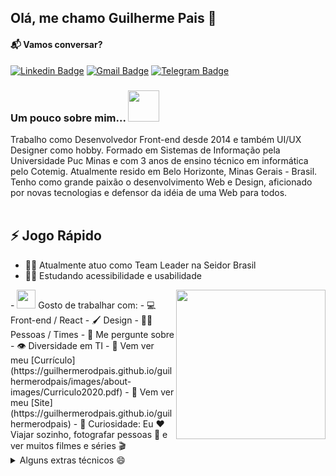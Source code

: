 ## Olá, me chamo Guilherme Pais 🚀

#### 📬 Vamos conversar?
[![Linkedin Badge](https://img.shields.io/badge/LinkedIn-0077B5?style=for-the-badge&logo=linkedin&logoColor=white&link=https://www.linkedin.com/in/guilhermepais/)](https://www.linkedin.com/in/guilhermepais)
[![Gmail Badge](https://img.shields.io/badge/Gmail-D14836?style=for-the-badge&logo=gmail&logoColor=white&link=mailto:guilhermepais2013@gmail.com)](mailto:guilhermepais2013@gmail.com)
[![Telegram Badge](https://img.shields.io/badge/Telegram-2CA5E0?style=for-the-badge&logo=telegram&logoColor=white&link=https://t.me/guilhermerodpais)](https://t.me/guilhermerodpais)

### Um pouco sobre mim...  <img src="https://media.giphy.com/media/hhut7D136GMQU/giphy.gif" width="50"> 
Trabalho como Desenvolvedor Front-end desde 2014 e também UI/UX Designer como hobby. Formado em Sistemas de Informação pela Universidade Puc Minas e com 3 anos de ensino técnico em informática pelo Cotemig. Atualmente resido em Belo Horizonte, Minas Gerais - Brasil. Tenho como grande paixão o desenvolvimento Web e Design, aficionado por novas tecnologias e defensor da idéia de uma Web para todos.<br/><br/>




## ⚡️ Jogo Rápido

- 🧑‍💼 Atualmente atuo como Team Leader na Seidor Brasil
- 🧑‍🚀 Estudando acessibilidade e usabilidade
<img width="239" height="239" src="https://guilhermerodpais.github.io/guilhermerodpais/images/about-images/avatar.png" align=right>
- <img src="https://media.giphy.com/media/WUlplcMpOCEmTGBtBW/giphy.gif" width="30">  Gosto de trabalhar com:
  - 💻 Front-end / React
  - 🖌️ Design
  - 👯‍♂️ Pessoas / Times
- 💬 Me pergunte sobre
  - 👁️ Diversidade em TI
- 📙 Vem ver meu [Currículo](https://guilhermerodpais.github.io/guilhermerodpais/images/about-images/Curriculo2020.pdf)
- 🔗 Vem ver meu [Site](https://guilhermerodpais.github.io/guilhermerodpais)
- 🎉 Curiosidade: Eu ❤️ Viajar sozinho, fotografar pessoas 📸 e ver muitos filmes e séries 🎬



<details>
  <summary>Alguns extras técnicos 😄</summary>

### ⚙️ Some Tool and Tech I use
<code><img height="30" src="https://img.shields.io/badge/React-20232A?style=for-the-badge&logo=react&logoColor=61DAFB"></code>
<code><img height="30" src="https://img.shields.io/badge/React_Native-20232A?style=for-the-badge&logo=react&logoColor=61DAFB"></code>
<code><img height="30" src="https://img.shields.io/badge/Sass-CC6699?style=for-the-badge&logo=sass&logoColor=white"></code>
<code><img height="30" src="https://img.shields.io/badge/styled--components-DB7093?style=for-the-badge&logo=styled-components&logoColor=white"></code>
<code><img height="30" src="https://img.shields.io/badge/Redux-593D88?style=for-the-badge&logo=redux&logoColor=white"></code>
<code><img height="30" src="https://img.shields.io/badge/React_Router-CA4245?style=for-the-badge&logo=react-router&logoColor=white"></code>
<code><img height="30" src="https://img.shields.io/badge/jQuery-0769AD?style=for-the-badge&logo=jquery&logoColor=white"></code>
<code><img height="30" src="https://img.shields.io/badge/Bootstrap-563D7C?style=for-the-badge&logo=bootstrap&logoColor=white"></code>
<code><img height="30" src="https://img.shields.io/badge/Figma-F24E1E?style=for-the-badge&logo=figma&logoColor=white"></code>
<code><img height="30" src="https://img.shields.io/badge/Wordpress-21759B?style=for-the-badge&logo=wordpress&logoColor=white"></code>
<code><img height="30" src="https://img.shields.io/badge/HTML5-E34F26?style=for-the-badge&logo=html5&logoColor=white"></code>
<code><img height="30" src="https://img.shields.io/badge/JavaScript-F7DF1E?style=for-the-badge&logo=javascript&logoColor=black"></code>
<code><img height="30" src="https://img.shields.io/badge/C%23-239120?style=for-the-badge&logo=c-sharp&logoColor=white"></code>
<code><img height="30" src="https://img.shields.io/badge/PHP-777BB4?style=for-the-badge&logo=php&logoColor=white"></code>
<code><img height="30" src="https://img.shields.io/badge/MySQL-00000F?style=for-the-badge&logo=mysql&logoColor=white"></code>
</details>
